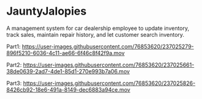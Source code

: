 # JauntyJalopies
A management system for car dealership employee to update inventory, track sales, maintain repair history, and let customer search inventory.

Part1:
https://user-images.githubusercontent.com/76853620/237025279-896f5210-6036-4c11-ae66-6f46c8f42f9a.mov

Part2:
https://user-images.githubusercontent.com/76853620/237025661-38de0639-2ad7-4de1-85d1-270e993b7a06.mov

Part3:
https://user-images.githubusercontent.com/76853620/237025826-8426cb92-18e6-491a-8149-dec6883a94ce.mov


